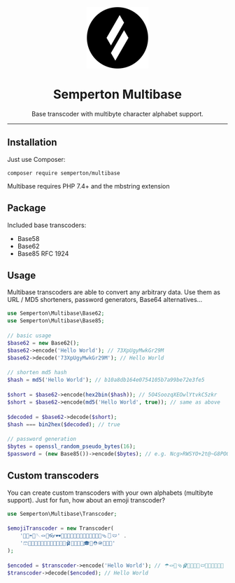<div align="center">
<a href="https://github.com/semperton">
<img width="140" src="https://raw.githubusercontent.com/semperton/.github/main/readme-logo.svg" alt="Semperton">
</a>
<h1>Semperton Multibase</h1>
<p>Base transcoder with multibyte character alphabet support.</p>
</div>

---

## Installation

Just use Composer:

```
composer require semperton/multibase
```
Multibase requires PHP 7.4+ and the mbstring extension

## Package
Included base transcoders:
- Base58
- Base62
- Base85 RFC 1924

## Usage
Multibase transcoders are able to convert any arbitrary data.
Use them as URL / MD5 shorteners, password generators, Base64 alternatives...

```php
use Semperton\Multibase\Base62;
use Semperton\Multibase\Base85;

// basic usage
$base62 = new Base62();
$base62->encode('Hello World'); // 73XpUgyMwkGr29M
$base62->decode('73XpUgyMwkGr29M'); // Hello World

// shorten md5 hash
$hash = md5('Hello World'); // b10a8db164e0754105b7a99be72e3fe5

$short = $base62->encode(hex2bin($hash)); // 5O4SoozqXEOwlYtvkC5zkr
$short = $base62->encode(md5('Hello World', true)); // same as above

$decoded = $base62->decode($short);
$hash === bin2hex($decoded); // true

// password generation
$bytes = openssl_random_pseudo_bytes(16);
$password = (new Base85())->encode($bytes); // e.g. Ncg>RWSYO+2t@~G8PO0J

```

## Custom transcoders
You can create custom transcoders with your own alphabets (multibyte support).
Just for fun, how about an emoji transcoder?

```php
use Semperton\Multibase\Transcoder;

$emojiTranscoder = new Transcoder(
	'🧳🌂☂️🧵🪡🪢🧶👓🕶🥽🥼🦺👔👕👖🧣🧤🧥🧦👗👘🥻🩴🩱🩲' .
	'🩳👙👚👛👜👝🎒👞👟🥾🥿👠👡🩰👢👑👒🎩🎓🧢⛑🪖💄💍💼'
);

$encoded = $transcoder->encode('Hello World'); // ☂🪢👟🩴🩰🥻👚👙🧢🩲🧥🥽🎩👙👝🎒
$transcoder->decode($encoded); // Hello World
```
